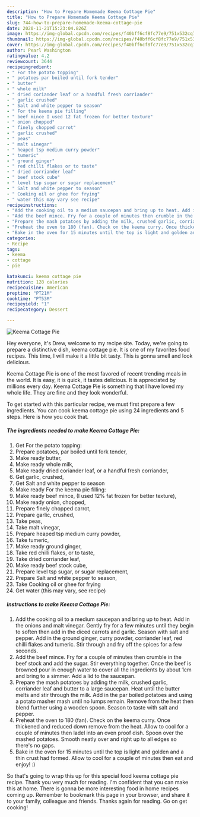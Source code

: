 ```yaml
---
description: "How to Prepare Homemade Keema Cottage Pie"
title: "How to Prepare Homemade Keema Cottage Pie"
slug: 744-how-to-prepare-homemade-keema-cottage-pie
date: 2020-11-21T15:23:04.826Z
image: https://img-global.cpcdn.com/recipes/f40bff6cf8fc77e9/751x532cq70/keema-cottage-pie-recipe-main-photo.jpg
thumbnail: https://img-global.cpcdn.com/recipes/f40bff6cf8fc77e9/751x532cq70/keema-cottage-pie-recipe-main-photo.jpg
cover: https://img-global.cpcdn.com/recipes/f40bff6cf8fc77e9/751x532cq70/keema-cottage-pie-recipe-main-photo.jpg
author: Pearl Washington
ratingvalue: 4.2
reviewcount: 3644
recipeingredient:
- " For the potato topping"
- " potatoes par boiled until fork tender"
- " butter"
- " whole milk"
- " dried coriander leaf or a handful fresh corriander"
- " garlic crushed"
- " Salt and white pepper to season"
- " For the keema pie filling"
- " beef mince I used 12 fat frozen for better texture"
- " onion chopped"
- " finely chopped carrot"
- " garlic crushed"
- " peas"
- " malt vinegar"
- " heaped tsp medium curry powder"
- " tumeric"
- " ground ginger"
- " red chilli flakes or to taste"
- " dried corriander leaf"
- " beef stock cube"
- " level tsp sugar or sugar replacement"
- " Salt and white pepper to season"
- " Cooking oil or ghee for frying"
- " water this may vary see recipe"
recipeinstructions:
- "Add the cooking oil to a medium saucepan and bring up to heat. Add in the onions and malt vinegar. Gently fry for a few minutes until they begin to soften then add in the diced carrots and garlic. Season with salt and pepper. Add in the ground ginger, curry powder, corriander leaf, red chilli flakes and tumeric. Stir through and fry off the spices for a few seconds."
- "Add the beef mince. Fry for a couple of minutes then crumble in the beef stock and add the sugar. Stir everything together. Once the beef is browned pour in enough water to cover all the ingredients by about 1cm and bring to a simmer. Add a lid to the saucepan."
- "Prepare the mash potatoes by adding the milk, crushed garlic, corriander leaf and butter to a large saucepan. Heat until the butter melts and stir through the milk. Add in the par boiled potatoes and using a potato masher mash until no lumps remain. Remove from the heat then blend further using a wooden spoon. Season to taste with salt and pepper."
- "Preheat the oven to 180 (fan). Check on the keema curry. Once thickened and reduced down remove from the heat. Allow to cool for a couple of minutes then ladel into an oven proof dish. Spoon over the mashed potatoes. Smooth neatly over and right up to all edges so there&#39;s no gaps."
- "Bake in the oven for 15 minutes until the top is light and golden and a thin crust had formed. Allow to cool for a couple of minutes then eat and enjoy! :)"
categories:
- Recipe
tags:
- keema
- cottage
- pie

katakunci: keema cottage pie 
nutrition: 128 calories
recipecuisine: American
preptime: "PT21M"
cooktime: "PT53M"
recipeyield: "1"
recipecategory: Dessert

---
```



![Keema Cottage Pie](https://img-global.cpcdn.com/recipes/f40bff6cf8fc77e9/751x532cq70/keema-cottage-pie-recipe-main-photo.jpg)

Hey everyone, it's Drew, welcome to my recipe site. Today, we're going to prepare a distinctive dish, keema cottage pie. It is one of my favorites food recipes. This time, I will make it a little bit tasty. This is gonna smell and look delicious.



Keema Cottage Pie is one of the most favored of recent trending meals in the world. It is easy, it is quick, it tastes delicious. It is appreciated by millions every day. Keema Cottage Pie is something that I have loved my whole life. They are fine and they look wonderful.


To get started with this particular recipe, we must first prepare a few ingredients. You can cook keema cottage pie using 24 ingredients and 5 steps. Here is how you cook that.

<!--inarticleads1-->

##### The ingredients needed to make Keema Cottage Pie:

1. Get  For the potato topping:
1. Prepare  potatoes, par boiled until fork tender,
1. Make ready  butter,
1. Make ready  whole milk,
1. Make ready  dried coriander leaf, or a handful fresh corriander,
1. Get  garlic, crushed,
1. Get  Salt and white pepper to season
1. Make ready  For the keema pie filling:
1. Make ready  beef mince, (I used 12% fat frozen for better texture),
1. Make ready  onion, chopped,
1. Prepare  finely chopped carrot,
1. Prepare  garlic, crushed,
1. Take  peas,
1. Take  malt vinegar,
1. Prepare  heaped tsp medium curry powder,
1. Take  tumeric,
1. Make ready  ground ginger,
1. Take  red chilli flakes, or to taste,
1. Take  dried corriander leaf,
1. Make ready  beef stock cube,
1. Prepare  level tsp sugar, or sugar replacement,
1. Prepare  Salt and white pepper to season,
1. Take  Cooking oil or ghee for frying
1. Get  water (this may vary, see recipe)




<!--inarticleads2-->

##### Instructions to make Keema Cottage Pie:

1. Add the cooking oil to a medium saucepan and bring up to heat. Add in the onions and malt vinegar. Gently fry for a few minutes until they begin to soften then add in the diced carrots and garlic. Season with salt and pepper. Add in the ground ginger, curry powder, corriander leaf, red chilli flakes and tumeric. Stir through and fry off the spices for a few seconds.
1. Add the beef mince. Fry for a couple of minutes then crumble in the beef stock and add the sugar. Stir everything together. Once the beef is browned pour in enough water to cover all the ingredients by about 1cm and bring to a simmer. Add a lid to the saucepan.
1. Prepare the mash potatoes by adding the milk, crushed garlic, corriander leaf and butter to a large saucepan. Heat until the butter melts and stir through the milk. Add in the par boiled potatoes and using a potato masher mash until no lumps remain. Remove from the heat then blend further using a wooden spoon. Season to taste with salt and pepper.
1. Preheat the oven to 180 (fan). Check on the keema curry. Once thickened and reduced down remove from the heat. Allow to cool for a couple of minutes then ladel into an oven proof dish. Spoon over the mashed potatoes. Smooth neatly over and right up to all edges so there&#39;s no gaps.
1. Bake in the oven for 15 minutes until the top is light and golden and a thin crust had formed. Allow to cool for a couple of minutes then eat and enjoy! :)




So that's going to wrap this up for this special food keema cottage pie recipe. Thank you very much for reading. I'm confident that you can make this at home. There is gonna be more interesting food in home recipes coming up. Remember to bookmark this page in your browser, and share it to your family, colleague and friends. Thanks again for reading. Go on get cooking!
